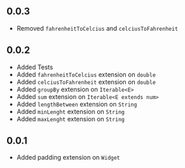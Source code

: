 ## 0.0.3

- Removed `fahrenheitToCelcius` and `celciusToFahrenheit`

## 0.0.2

- Added Tests
- Added `fahrenheitToCelcius` extension on `double`
- Added `celciusToFahrenheit` extension on `double`
- Added `groupBy` extension on `Iterable<E>`
- Added `sum` extension on `Iterable<E extends num>`
- Added `lengthBetween` extension on `String`
- Added `minLenght` extension on `String`
- Added `maxLenght` extension on `String`

## 0.0.1

- Added padding extension on `Widget`
